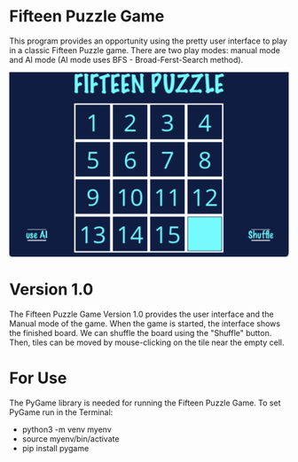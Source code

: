 # Fifteen Puzzle Game

This program provides an opportunity using the pretty user interface to play in a classic Fifteen Puzzle game. There are two play modes: manual mode and AI mode (AI mode uses BFS - Broad-Ferst-Search method).

<img width="600" alt="image" src="https://github.com/alendina/CS50.FifteenPuzzleGame/blob/main/Fifteen_puzzle_game.png" />

# Version 1.0

The Fifteen Puzzle Game Version 1.0 provides the user interface and the Manual mode of the game. 
When the game is started, the interface shows the finished board. We can shuffle the board using the "Shuffle" button. Then, tiles can be moved by mouse-clicking on the tile near the empty cell.

# For Use

The PyGame library is needed for running the Fifteen Puzzle Game. To set PyGame run in the Terminal:
- python3 -m venv myenv
- source myenv/bin/activate
- pip install pygame

